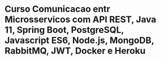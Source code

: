 # Curso Comunicacao entr Microsservicos com API REST, Java 11, Spring Boot, PostgreSQL, Javascript ES6, Node.js, MongoDB, RabbitMQ, JWT, Docker e Heroku 


